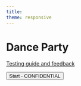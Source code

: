 ```yaml
---
title: 
theme: responsive
---
```


# Dance Party
[Testing guide and feedback](https://docs.google.com/document/d/1ZSOd2BM8Yk3opBS7cQhdqJ3QLCUxQSCD-z5UzGcbqOw/edit#heading=h.3zgptgc7p8j4)

[<button>Start - CONFIDENTIAL</button>](https://studio.code.org/s/dance/stage/1/puzzle/1)
